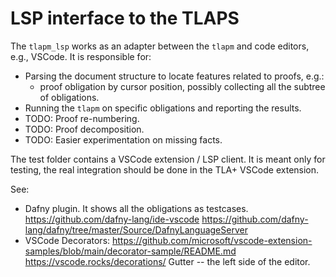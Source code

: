 # LSP interface to the TLAPS

The `tlapm_lsp` works as an adapter between the `tlapm` and code editors, e.g., VSCode.
It is responsible for:
  - Parsing the document structure to locate features related to proofs, e.g.:
      - proof obligation by cursor position, possibly collecting all the subtree of obligations.
  - Running the `tlapm` on specific obligations and reporting the results.
  - TODO: Proof re-numbering.
  - TODO: Proof decomposition.
  - TODO: Easier experimentation on missing facts.

The test folder contains a VSCode extension / LSP client. It is meant only for testing,
the real integration should be done in the TLA+ VSCode extension.

See:
  - Dafny plugin. It shows all the obligations as testcases.
    <https://github.com/dafny-lang/ide-vscode>
    <https://github.com/dafny-lang/dafny/tree/master/Source/DafnyLanguageServer>
  - VSCode Decorators: https://github.com/microsoft/vscode-extension-samples/blob/main/decorator-sample/README.md
    https://vscode.rocks/decorations/
    Gutter -- the left side of the editor.

